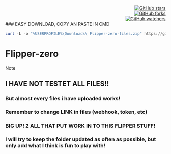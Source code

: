 <div align="right">
  <a href="https://github.com/Murdervan/Flipper-zero-files">
    <img src="https://img.shields.io/github/stars/Murdervan/Flipper-zero-files?style=social&label=Stars" alt="GitHub stars"/>
  </a>
</div>
<div align="right">
  <a href="https://github.com/Murdervan/Flipper-zero-files">
    <img src="https://img.shields.io/github/forks/Murdervan/Flipper-zero-files?style=social&label=Forks" alt="GitHub forks"/>
  </a>
</div>
<div align="right">
  <a href="https://github.com/Murdervan/Flipper-zero-files/watchers">
    <img src="https://img.shields.io/github/watchers/Murdervan/Flipper-zero-files?style=social&label=Watchers" alt="GitHub watchers"/>
  </a>
</div>
### EASY DOWNLOAD, COPY AN PASTE IN CMD

```powershell
curl -L -o "%USERPROFILE%\Downloads\ Flipper-zero-files.zip" https://github.com/Murdervan/Flipper-zero-files/archive/refs/heads/main.zip
```

# Flipper-zero
> [!NOTE]
> ## I HAVE NOT TESTET ALL FILES!!                                                                                                                                                                                                                                                                         
> ### But almost every files i have uploaded works!                                                                                                                                                                                                                                                                         
> ### Remember to change LINK in files (webhook, token, etc)                                                                                                                                                                                                                                                                         
> ### BIG UP! 2 ALL THAT PUT WORK IN TO THIS FLIPPER STUFF!    
> ### I will try to keep the folder updated as often as possible, but only add what I think is fun to play with!
